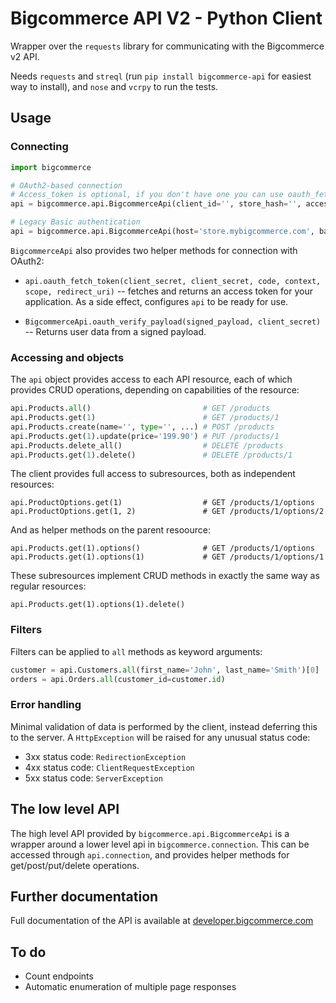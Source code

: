 Bigcommerce API V2 - Python Client
==================================

Wrapper over the `requests` library for communicating with the Bigcommerce v2 API.

Needs `requests` and `streql` (run `pip install bigcommerce-api` for easiest way to install),
and `nose` and `vcrpy` to run the tests.

## Usage

### Connecting

```python
import bigcommerce

# OAuth2-based connection
# Access_token is optional, if you don't have one you can use oauth_fetch_token (see below)
api = bigcommerce.api.BigcommerceApi(client_id='', store_hash='', access_token='')

# Legacy Basic authentication
api = bigcommerce.api.BigcommerceApi(host='store.mybigcommerce.com', basic_auth=('username', 'api token'))
```

`BigcommerceApi` also provides two helper methods for connection with OAuth2:

* `api.oauth_fetch_token(client_secret, client_secret, code, context, scope, redirect_uri)` -- fetches and
  returns an access token for your application. As a side effect, configures `api` to be ready for use.

* `BigcommerceApi.oauth_verify_payload(signed_payload, client_secret)` -- Returns user data from a signed
  payload.

### Accessing and objects

The `api` object provides access to each API resource, each of which provides CRUD operations,
depending on capabilities of the resource:

```python
api.Products.all()                         # GET /products
api.Products.get(1)                        # GET /products/1
api.Products.create(name='', type='', ...) # POST /products
api.Products.get(1).update(price='199.90') # PUT /products/1
api.Products.delete_all()                  # DELETE /products
api.Products.get(1).delete()               # DELETE /products/1
```

The client provides full access to subresources, both as independent resources:

```
api.ProductOptions.get(1)                  # GET /products/1/options
api.ProductOptions.get(1, 2)               # GET /products/1/options/2
```

And as helper methods on the parent resoource:

```
api.Products.get(1).options()              # GET /products/1/options
api.Products.get(1).options(1)             # GET /products/1/options/1
```

These subresources implement CRUD methods in exactly the same way as regular resources:
```
api.Products.get(1).options(1).delete()
```

### Filters

Filters can be applied to `all` methods as keyword arguments:

```python
customer = api.Customers.all(first_name='John', last_name='Smith')[0]
orders = api.Orders.all(customer_id=customer.id)
```

### Error handling

Minimal validation of data is performed by the client, instead deferring this to the server.
A `HttpException` will be raised for any unusual status code: 

* 3xx status code: `RedirectionException`
* 4xx status code: `ClientRequestException`
* 5xx status code: `ServerException`

## The low level API

The high level API provided by `bigcommerce.api.BigcommerceApi` is a wrapper around a lower level
api in `bigcommerce.connection`. This can be accessed through `api.connection`, and provides helper
methods for get/post/put/delete operations.

## Further documentation

Full documentation of the API is available at
[developer.bigcommerce.com](http://developer.bigcommerce.com)

## To do

* Count endpoints
* Automatic enumeration of multiple page responses
